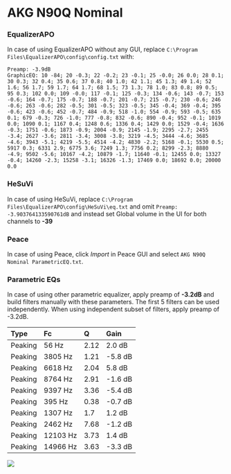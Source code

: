 # AKG N90Q Nominal

### EqualizerAPO
In case of using EqualizerAPO without any GUI, replace `C:\Program Files\EqualizerAPO\config\config.txt`
with:
```
Preamp: -3.9dB
GraphicEQ: 10 -84; 20 -0.3; 22 -0.2; 23 -0.1; 25 -0.0; 26 0.0; 28 0.1; 30 0.3; 32 0.4; 35 0.6; 37 0.8; 40 1.0; 42 1.1; 45 1.3; 49 1.4; 52 1.6; 56 1.7; 59 1.7; 64 1.7; 68 1.5; 73 1.3; 78 1.0; 83 0.8; 89 0.5; 95 0.3; 102 0.0; 109 -0.0; 117 -0.1; 125 -0.3; 134 -0.6; 143 -0.7; 153 -0.6; 164 -0.7; 175 -0.7; 188 -0.7; 201 -0.7; 215 -0.7; 230 -0.6; 246 -0.6; 263 -0.6; 282 -0.5; 301 -0.5; 323 -0.5; 345 -0.4; 369 -0.4; 395 -0.6; 423 -0.6; 452 -0.7; 484 -0.9; 518 -1.0; 554 -0.9; 593 -0.5; 635 0.1; 679 -0.3; 726 -1.0; 777 -0.8; 832 -0.6; 890 -0.4; 952 -0.1; 1019 0.0; 1090 0.1; 1167 0.4; 1248 0.6; 1336 0.4; 1429 0.0; 1529 -0.4; 1636 -0.3; 1751 -0.6; 1873 -0.9; 2004 -0.9; 2145 -1.9; 2295 -2.7; 2455 -3.4; 2627 -3.6; 2811 -3.4; 3008 -3.8; 3219 -4.5; 3444 -4.6; 3685 -4.6; 3943 -5.1; 4219 -5.5; 4514 -4.2; 4830 -2.2; 5168 -0.1; 5530 0.5; 5917 0.3; 6331 2.9; 6775 3.6; 7249 1.3; 7756 0.2; 8299 -2.3; 8880 -4.9; 9502 -5.6; 10167 -4.2; 10879 -1.7; 11640 -0.1; 12455 0.0; 13327 -0.4; 14260 -2.3; 15258 -3.1; 16326 -1.3; 17469 0.0; 18692 0.0; 20000 0.0
```

### HeSuVi
In case of using HeSuVi, replace `C:\Program Files\EqualizerAPO\config\HeSuVi\eq.txt` and omit `Preamp:
-3.903764133590761dB` and instead set Global volume in the UI for both channels to **-39**

### Peace
In case of using Peace, click *Import* in Peace GUI and select `AKG N90Q Nominal ParametricEQ.txt`.

### Parametric EQs
In case of using other parametric equalizer, apply preamp of **-3.2dB** and build filters manually
with these parameters. The first 5 filters can be used independently.
When using independent subset of filters, apply preamp of -3.2dB.

| Type    | Fc       |    Q | Gain    |
|:--------|:---------|:-----|:--------|
| Peaking | 56 Hz    | 2.12 | 2.0 dB  |
| Peaking | 3805 Hz  | 1.21 | -5.8 dB |
| Peaking | 6618 Hz  | 2.04 | 5.8 dB  |
| Peaking | 8764 Hz  | 2.91 | -1.6 dB |
| Peaking | 9397 Hz  | 3.36 | -5.4 dB |
| Peaking | 395 Hz   | 0.38 | -0.7 dB |
| Peaking | 1307 Hz  | 1.7  | 1.2 dB  |
| Peaking | 2462 Hz  | 7.68 | -1.2 dB |
| Peaking | 12103 Hz | 3.73 | 1.4 dB  |
| Peaking | 14966 Hz | 3.63 | -3.3 dB |

![](https://raw.githubusercontent.com/jaakkopasanen/AutoEq/master/results/innerfidelity/sbaf-serious/AKG%20N90Q%20Nominal/AKG%20N90Q%20Nominal.png)